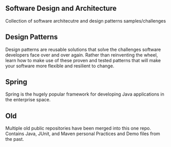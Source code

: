 ## Software Design and Architecture
Collection of software architecutre and design patterns samples/challenges

## Design Patterns
Design patterns are reusable solutions that solve the challenges software developers face over and over again. Rather than reinventing the wheel, learn how to make use of these proven and tested patterns that will make your software more flexible and resilient to change.

## Spring
Spring is the hugely popular framework for developing Java applications in the enterprise space.

## Old
Multiple old public repositories have been merged into this one repo.
Contains Java, JUnit, and Maven personal Practices and Demo files from the past.
